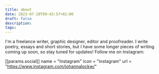 ```yaml
---
title: about
date: 2023-07-20T09:43:57+02:00
draft: false
description: 
tags: 
---
```


I'm a freelance writer, graphic designer, editor and proofreader. I write poetry, essays and short stories, but I have some longer pieces of writing coming up soon, so stay tuned for updates!
Follow me on Instagram:

[[params.social]]
name = "Instagram"
icon = "instagram"
url = "https://www.instagram.com/johannalockw/"
